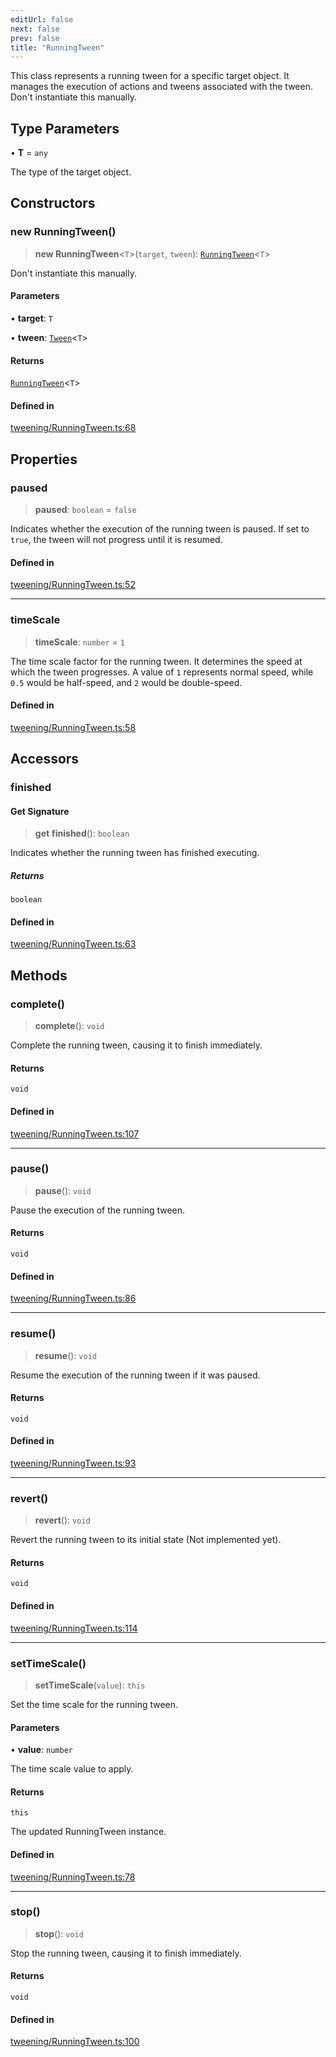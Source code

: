 ```yaml
---
editUrl: false
next: false
prev: false
title: "RunningTween"
---
```


This class represents a running tween for a specific target object.
It manages the execution of actions and tweens associated with the tween.
Don't instantiate this manually.

## Type Parameters

• **T** = `any`

The type of the target object.

## Constructors

### new RunningTween()

> **new RunningTween**\<`T`\>(`target`, `tween`): [`RunningTween`](/three.ez/api/classes/runningtween/)\<`T`\>

Don't instantiate this manually.

#### Parameters

• **target**: `T`

• **tween**: [`Tween`](/three.ez/api/classes/tween/)\<`T`\>

#### Returns

[`RunningTween`](/three.ez/api/classes/runningtween/)\<`T`\>

#### Defined in

[tweening/RunningTween.ts:68](https://github.com/luigidenora/three.ez/blob/57bd50835d7b63a4eed7f77bf46f98834d85a05c/src/tweening/RunningTween.ts#L68)

## Properties

### paused

> **paused**: `boolean` = `false`

Indicates whether the execution of the running tween is paused.
If set to `true`, the tween will not progress until it is resumed.

#### Defined in

[tweening/RunningTween.ts:52](https://github.com/luigidenora/three.ez/blob/57bd50835d7b63a4eed7f77bf46f98834d85a05c/src/tweening/RunningTween.ts#L52)

***

### timeScale

> **timeScale**: `number` = `1`

The time scale factor for the running tween.
It determines the speed at which the tween progresses.
A value of `1` represents normal speed, while `0.5` would be half-speed, and `2` would be double-speed.

#### Defined in

[tweening/RunningTween.ts:58](https://github.com/luigidenora/three.ez/blob/57bd50835d7b63a4eed7f77bf46f98834d85a05c/src/tweening/RunningTween.ts#L58)

## Accessors

### finished

#### Get Signature

> **get** **finished**(): `boolean`

Indicates whether the running tween has finished executing.

##### Returns

`boolean`

#### Defined in

[tweening/RunningTween.ts:63](https://github.com/luigidenora/three.ez/blob/57bd50835d7b63a4eed7f77bf46f98834d85a05c/src/tweening/RunningTween.ts#L63)

## Methods

### complete()

> **complete**(): `void`

Complete the running tween, causing it to finish immediately.

#### Returns

`void`

#### Defined in

[tweening/RunningTween.ts:107](https://github.com/luigidenora/three.ez/blob/57bd50835d7b63a4eed7f77bf46f98834d85a05c/src/tweening/RunningTween.ts#L107)

***

### pause()

> **pause**(): `void`

Pause the execution of the running tween.

#### Returns

`void`

#### Defined in

[tweening/RunningTween.ts:86](https://github.com/luigidenora/three.ez/blob/57bd50835d7b63a4eed7f77bf46f98834d85a05c/src/tweening/RunningTween.ts#L86)

***

### resume()

> **resume**(): `void`

Resume the execution of the running tween if it was paused.

#### Returns

`void`

#### Defined in

[tweening/RunningTween.ts:93](https://github.com/luigidenora/three.ez/blob/57bd50835d7b63a4eed7f77bf46f98834d85a05c/src/tweening/RunningTween.ts#L93)

***

### revert()

> **revert**(): `void`

Revert the running tween to its initial state (Not implemented yet).

#### Returns

`void`

#### Defined in

[tweening/RunningTween.ts:114](https://github.com/luigidenora/three.ez/blob/57bd50835d7b63a4eed7f77bf46f98834d85a05c/src/tweening/RunningTween.ts#L114)

***

### setTimeScale()

> **setTimeScale**(`value`): `this`

Set the time scale for the running tween.

#### Parameters

• **value**: `number`

The time scale value to apply.

#### Returns

`this`

The updated RunningTween instance.

#### Defined in

[tweening/RunningTween.ts:78](https://github.com/luigidenora/three.ez/blob/57bd50835d7b63a4eed7f77bf46f98834d85a05c/src/tweening/RunningTween.ts#L78)

***

### stop()

> **stop**(): `void`

Stop the running tween, causing it to finish immediately.

#### Returns

`void`

#### Defined in

[tweening/RunningTween.ts:100](https://github.com/luigidenora/three.ez/blob/57bd50835d7b63a4eed7f77bf46f98834d85a05c/src/tweening/RunningTween.ts#L100)
